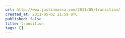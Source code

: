 ```yaml
---
url: http://www.justinmassa.com/2011/05/transition/
created_at: 2011-05-02 21:59 UTC
published: false
title: transition
tags: []
---
```



